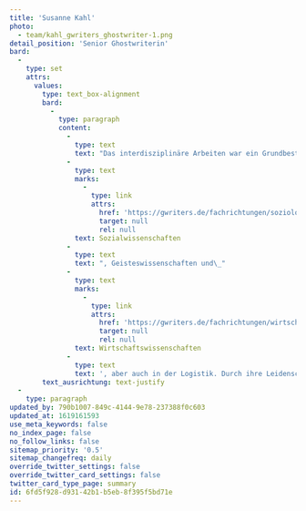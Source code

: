 ```yaml
---
title: 'Susanne Kahl'
photo:
  - team/kahl_gwriters_ghostwriter-1.png
detail_position: 'Senior Ghostwriterin'
bard:
  -
    type: set
    attrs:
      values:
        type: text_box-alignment
        bard:
          -
            type: paragraph
            content:
              -
                type: text
                text: "Das interdisziplinäre Arbeiten war ein Grundbestandteil der akademischen Ausbildung von Susanne Kahl, dementsprechend breitgefächert sind ihre Fachgebiete, in denen Sie für GWriters wissenschaftliche Arbeiten schreibt. Der Schwerpunkt ihrer Kompetenzen und damit auch der von ihr verfassten wissenschaftlichen Arbeiten liegt in den\_"
              -
                type: text
                marks:
                  -
                    type: link
                    attrs:
                      href: 'https://gwriters.de/fachrichtungen/soziologie'
                      target: null
                      rel: null
                text: Sozialwissenschaften
              -
                type: text
                text: ", Geisteswissenschaften und\_"
              -
                type: text
                marks:
                  -
                    type: link
                    attrs:
                      href: 'https://gwriters.de/fachrichtungen/wirtschaftswissenschaften'
                      target: null
                      rel: null
                text: Wirtschaftswissenschaften
              -
                type: text
                text: ', aber auch in der Logistik. Durch ihre Leidenschaft dafür, ihren persönlichen Horizont zu erweitern und unsere Kunden bei diversen akademischen Fragestellungen zu unterstützen, hat sich Susanne Kahl in der bereits mehrere Jahre andauernden Zusammenarbeit als eine unserer wichtigsten Expertinnen etabliert.'
        text_ausrichtung: text-justify
  -
    type: paragraph
updated_by: 790b1007-849c-4144-9e78-237388f0c603
updated_at: 1619161593
use_meta_keywords: false
no_index_page: false
no_follow_links: false
sitemap_priority: '0.5'
sitemap_changefreq: daily
override_twitter_settings: false
override_twitter_card_settings: false
twitter_card_type_page: summary
id: 6fd5f928-d931-42b1-b5eb-8f395f5bd71e
---
```

